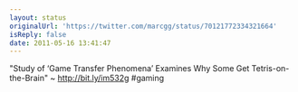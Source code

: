 ```yaml
---
layout: status
originalUrl: 'https://twitter.com/marcgg/status/70121772334321664'
isReply: false
date: 2011-05-16 13:41:47
---
```


"Study of ‘Game Transfer Phenomena’ Examines Why Some Get Tetris-on-the-Brain" ~ http://bit.ly/im532g #gaming
